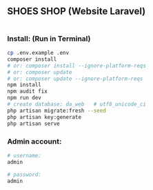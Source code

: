 ## SHOES SHOP (Website Laravel)

```bash

```

### Install: (Run in Terminal)

```bash
cp .env.example .env
composer install
# or: composer install --ignore-platform-reqs
# or: composer update
# or: composer update --ignore-platform-reqs
npm install
npm audit fix
npm run dev
# create database: da_web   # utf8_unicode_ci
php artisan migrate:fresh --seed
php artisan key:generate
php artisan serve
```

### Admin account:

```bash
# username:
admin

# password:
admin
```
